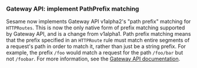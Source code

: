 ### Gateway API: implement PathPrefix matching

Sesame now implements Gateway API v1alpha2's "path prefix" matching for `HTTPRoutes`.
This is now the only native form of prefix matching supported by Gateway API, and is a change from v1alpha1.
Path prefix matching means that the prefix specified in an `HTTPRoute` rule must match entire segments of a request's path in order to match it, rather than just be a string prefix.
For example, the prefix `/foo` would match a request for the path `/foo/bar` but not `/foobar`.
For more information, see the [Gateway API documentation](https://gateway-api.sigs.k8s.io/v1alpha2/references/spec/#gateway.networking.k8s.io/v1alpha2.PathMatchType).
